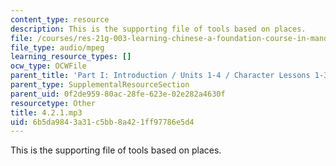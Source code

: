 ```yaml
---
content_type: resource
description: This is the supporting file of tools based on places.
file: /courses/res-21g-003-learning-chinese-a-foundation-course-in-mandarin-spring-2011/6b5da9843a31c5bb8a421ff97786e5d4_4.2.1.mp3
file_type: audio/mpeg
learning_resource_types: []
ocw_type: OCWFile
parent_title: 'Part I: Introduction / Units 1-4 / Character Lessons 1-3'
parent_type: SupplementalResourceSection
parent_uid: 0f2de959-80ac-28fe-623e-02e282a4630f
resourcetype: Other
title: 4.2.1.mp3
uid: 6b5da984-3a31-c5bb-8a42-1ff97786e5d4
---
```

This is the supporting file of tools based on places.

